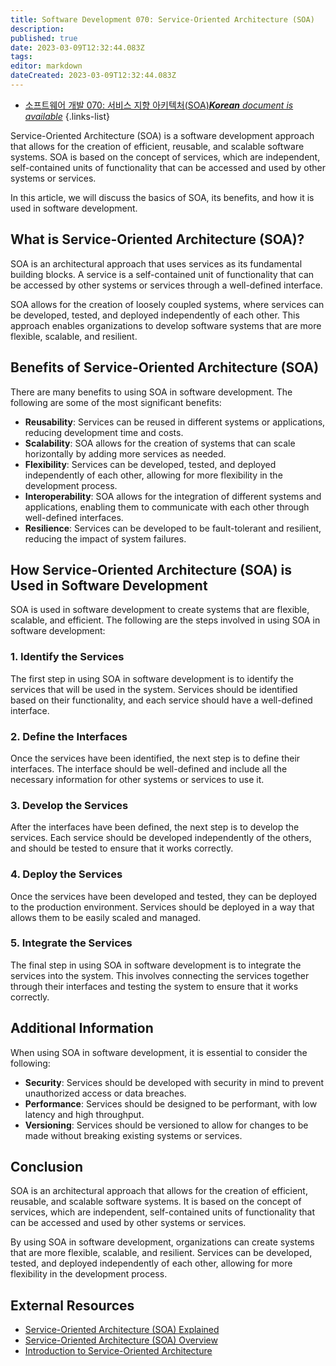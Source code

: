 ```yaml
---
title: Software Development 070: Service-Oriented Architecture (SOA)
description: 
published: true
date: 2023-03-09T12:32:44.083Z
tags: 
editor: markdown
dateCreated: 2023-03-09T12:32:44.083Z
---
```


- [소프트웨어 개발 070: 서비스 지향 아키텍처(SOA)***Korean** document is available*](/ko/Knowledge-base/Software-Development/Learning/software-development-070-service-oriented-architecture-soa)
{.links-list}



Service-Oriented Architecture (SOA) is a software development approach that allows for the creation of efficient, reusable, and scalable software systems. SOA is based on the concept of services, which are independent, self-contained units of functionality that can be accessed and used by other systems or services.

In this article, we will discuss the basics of SOA, its benefits, and how it is used in software development.

## What is Service-Oriented Architecture (SOA)?

SOA is an architectural approach that uses services as its fundamental building blocks. A service is a self-contained unit of functionality that can be accessed by other systems or services through a well-defined interface.

SOA allows for the creation of loosely coupled systems, where services can be developed, tested, and deployed independently of each other. This approach enables organizations to develop software systems that are more flexible, scalable, and resilient.

## Benefits of Service-Oriented Architecture (SOA)

There are many benefits to using SOA in software development. The following are some of the most significant benefits:

- **Reusability**: Services can be reused in different systems or applications, reducing development time and costs.
- **Scalability**: SOA allows for the creation of systems that can scale horizontally by adding more services as needed.
- **Flexibility**: Services can be developed, tested, and deployed independently of each other, allowing for more flexibility in the development process.
- **Interoperability**: SOA allows for the integration of different systems and applications, enabling them to communicate with each other through well-defined interfaces.
- **Resilience**: Services can be developed to be fault-tolerant and resilient, reducing the impact of system failures.

## How Service-Oriented Architecture (SOA) is Used in Software Development

SOA is used in software development to create systems that are flexible, scalable, and efficient. The following are the steps involved in using SOA in software development:

### 1. Identify the Services

The first step in using SOA in software development is to identify the services that will be used in the system. Services should be identified based on their functionality, and each service should have a well-defined interface.

### 2. Define the Interfaces

Once the services have been identified, the next step is to define their interfaces. The interface should be well-defined and include all the necessary information for other systems or services to use it.

### 3. Develop the Services

After the interfaces have been defined, the next step is to develop the services. Each service should be developed independently of the others, and should be tested to ensure that it works correctly.

### 4. Deploy the Services

Once the services have been developed and tested, they can be deployed to the production environment. Services should be deployed in a way that allows them to be easily scaled and managed.

### 5. Integrate the Services

The final step in using SOA in software development is to integrate the services into the system. This involves connecting the services together through their interfaces and testing the system to ensure that it works correctly.

## Additional Information

When using SOA in software development, it is essential to consider the following:

- **Security**: Services should be developed with security in mind to prevent unauthorized access or data breaches.
- **Performance**: Services should be designed to be performant, with low latency and high throughput.
- **Versioning**: Services should be versioned to allow for changes to be made without breaking existing systems or services.

## Conclusion

SOA is an architectural approach that allows for the creation of efficient, reusable, and scalable software systems. It is based on the concept of services, which are independent, self-contained units of functionality that can be accessed and used by other systems or services.

By using SOA in software development, organizations can create systems that are more flexible, scalable, and resilient. Services can be developed, tested, and deployed independently of each other, allowing for more flexibility in the development process.

## External Resources

- [Service-Oriented Architecture (SOA) Explained](https://www.ibm.com/cloud/learn/service-oriented-architecture)
- [Service-Oriented Architecture (SOA) Overview](https://docs.microsoft.com/en-us/azure/architecture/guide/architecture-styles/soa)
- [Introduction to Service-Oriented Architecture](https://www.oracle.com/technical-resources/articles/soa/soa-tutorial-basics.html)
